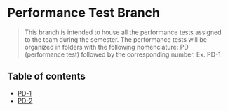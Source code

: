 # Performance Test Branch
>This branch is intended to house all the performance tests assigned to the team during the semester.
The performance tests will be organized in folders with the following nomenclature: PD (performance test) followed by the corresponding number. Ex. PD-1

## Table of contents
- [PD-1](https://github.com/Ozia112/Team-2-FSE-repo/tree/Performance-Test-Branch/PD-1)
- [PD-2](https://github.com/Ozia112/Team-2-FSE-repo/tree/Performance-Test-Branch/PD-2)
